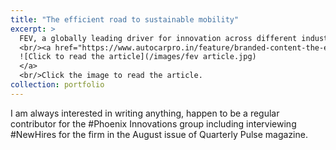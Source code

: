 ```yaml
---
title: "The efficient road to sustainable mobility"
excerpt: >
  FEV, a globally leading driver for innovation across different industries, explains how engineering data analytics help tackle complex challenges in the automotive ecosystem.
  <br/><a href="https://www.autocarpro.in/feature/branded-content-the-efficient-road-to-sustainable-mobility-116230" target="_blank">
  ![Click to read the article](/images/fev article.jpg)
  </a>
  <br/>Click the image to read the article.
collection: portfolio
---
```


I am always interested in writing anything, happen to be a regular contributor for the #Phoenix Innovations group including interviewing #NewHires for the firm in the August issue of Quarterly Pulse magazine.


<!-- https://www.autocarpro.in/feature/branded-content-the-efficient-road-to-sustainable-mobility-116230 -->
